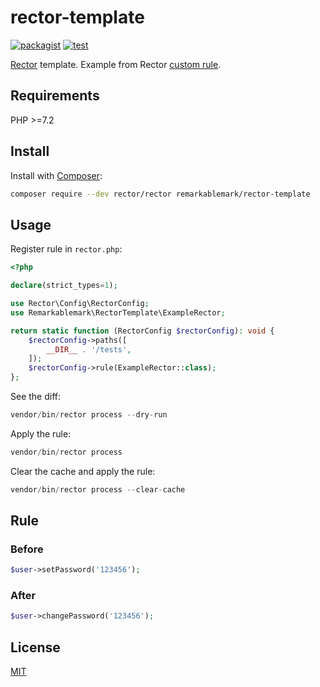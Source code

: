 # rector-template

[![packagist](https://img.shields.io/packagist/v/remarkablemark/rector-template)](https://packagist.org/packages/remarkablemark/rector-template)
[![test](https://github.com/remarkablemark/rector-template/actions/workflows/test.yml/badge.svg)](https://github.com/remarkablemark/rector-template/actions/workflows/test.yml)

[Rector](https://github.com/rectorphp/rector) template. Example from Rector [custom rule](https://getrector.com/documentation/custom-rule).

## Requirements

PHP >=7.2

## Install

Install with [Composer](http://getcomposer.org/):

```sh
composer require --dev rector/rector remarkablemark/rector-template
```

## Usage

Register rule in `rector.php`:

```php
<?php

declare(strict_types=1);

use Rector\Config\RectorConfig;
use Remarkablemark\RectorTemplate\ExampleRector;

return static function (RectorConfig $rectorConfig): void {
    $rectorConfig->paths([
        __DIR__ . '/tests',
    ]);
    $rectorConfig->rule(ExampleRector::class);
};
```

See the diff:

```php
vendor/bin/rector process --dry-run
```

Apply the rule:

```php
vendor/bin/rector process
```

Clear the cache and apply the rule:

```php
vendor/bin/rector process --clear-cache
```

## Rule

### Before

```php
$user->setPassword('123456');
```

### After

```php
$user->changePassword('123456');
```

## License

[MIT](LICENSE)
